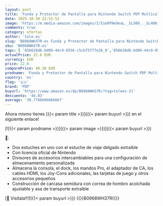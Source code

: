 ```yaml
---
layout: post
title: 'Funda y Protector de Pantalla para Nintendo Switch PDP Multicolor'
date: 2025-10-30 22:52:52
image: 'https://m.media-amazon.com/images/I/51eRFNe9eaL._SL500_._SL400_.jpg'
comments: true
category: ofertas
author: 'tole.es'
slug: 'B0968WH37R-es Funda y Protector de Pantalla para Nintendo Switch PDP...'
sku: 'B0968WH37R-es'
tags: [ '856628d6-bd06-44c9-8556-c5cb75f77e2b_0','856628d6-bd06-44c9-8556-c5cb75f77e2b_401','856628d6-bd06-44c9-8556-c5cb75f77e2b_8201','856628d6-bd06-44c9-8556-c5cb75f77e2b_9501','Accesorios para Nintendo Switch','Accesorios para PS4, Xbox One y Nintendo Switch','Arborist Merchandising Root','Fundas y almacenamiento para Nintendo Switch','Hardware y juegos para Nintendo Switch','Outlet Videojuegos','Packs de fundas y almacenamiento para Nintendo Switch','Self Service','Special Features Stores','Tienda de consolas y videojuegos infantiles','Videojuegos','nintendo','pdp','🇪🇸', ]
actualPrice: 22.6 EUR
currency: EUR
price: 22.6
comparePrice: 40.38 EUR
prodname: 'Funda y Protector de Pantalla para Nintendo Switch PDP Multicolor'
country: 'es'
flag: '🇪🇸'
brand: 'PDP'
buyurl: 'https://www.amazon.es/dp/B0968WH37R/?tag=tolees-21'
descuento: '44.03'
average: '30.7766666666667'
---
```


Ahora mismo tienes [{{< param title >}}]({{< param buyurl >}}) en el siguiente enlace!

[![{{< param prodname >}}]({{< param image >}})]({{< param buyurl >}})

🔎:

- Dos estuches en uno con el estuche de viaje delgado extraíble
- Con licencia oficial de Nintendo
- Divisores de accesorios intercambiables para una configuración de almacenamiento personalizada
- Almacena la consola, el dock, los mandos Pro, el adaptador de CA, los cables HDMI, los Joy-Cons adicionales, las tarjetas de juego y otros accesorios pequeños
- Construcción de carcasa semidura con correa de hombro acolchada ajustable y asa de transporte extraíble

[🛒 Visítala!!!]({{< param buyurl >}})
{{<world>}}B0968WH37R{{</world>}}
